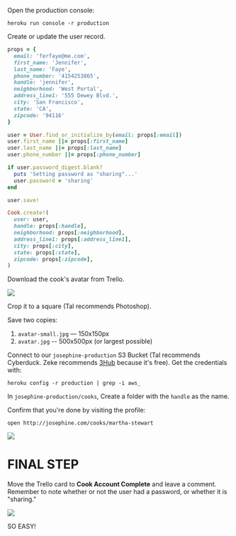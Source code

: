 Open the production console:

```
heroku run console -r production
```

Create or update the user record.

```ruby
props = {
  email: 'ferfaye@me.com',
  first_name: 'Jennifer', 
  last_name: 'Faye', 
  phone_number: '4154253865', 
  handle: 'jennifer',
  neighborhood: 'West Portal',
  address_line1: '555 Dewey Blvd.',
  city: 'San Francisco',
  state: 'CA',
  zipcode: '94116'
}

user = User.find_or_initialize_by(email: props[:email])
user.first_name ||= props[:first_name]
user.last_name ||= props[:last_name]
user.phone_number ||= props[:phone_number]

if user.password_digest.blank?
  puts 'Setting password as "sharing"...'
  user.password = 'sharing'
end

user.save!

Cook.create!(
  user: user, 
  handle: props[:handle], 
  neighborhood: props[:neighborhood], 
  address_line1: props[:address_line1], 
  city: props[:city], 
  state: props[:state], 
  zipcode: props[:zipcode], 
)
```

Download the cook's avatar from Trello.

![](https://dl.dropboxusercontent.com/spa/gcrmzi51hzw4tnm/e0eeom-b.png)

Crop it to a square (Tal recommends Photoshop).

Save two copies:
1. `avatar-small.jpg` –– 150x150px
2. `avatar.jpg` -- 500x500px (or largest possible)

Connect to our `josephine-production` S3 Bucket (Tal recommends Cyberduck. Zeke recommends [3Hub](http://www.3hubapp.com/) because it's free). Get the credentials with:

```
heroku config -r production | grep -i aws_
```

In `josephine-production/cooks`, Create a folder with the `handle` as the name.

Confirm that you're done by visiting the profile:

```
open http://josephine.com/cooks/martha-stewart
```

![](https://dl.dropboxusercontent.com/spa/gcrmzi51hzw4tnm/ha8s9srs.png)

FINAL STEP
==========

Move the Trello card to **Cook Account Complete** and leave a comment. Remember to note whether or not the user had a password, or whether it is "sharing."

![](https://dl.dropboxusercontent.com/spa/gcrmzi51hzw4tnm/h7__cgbg.png)

SO EASY!

